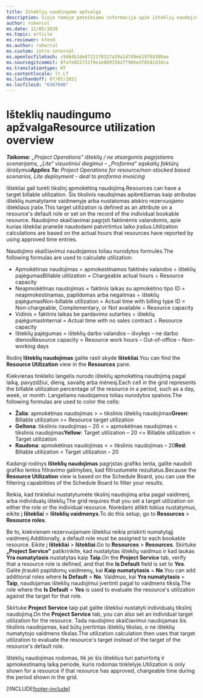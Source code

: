 ```yaml
---
title: Išteklių naudingumo apžvalga
description: Šioje temoje pateikiama informacija apie išteklių naudojimą „Project Operations”.
author: ruhercul
ms.date: 11/05/2020
ms.topic: article
ms.reviewer: kfend
ms.author: ruhercul
ms.custom: intro-internal
ms.openlocfilehash: c9464b1de87211f8317a39a1d749e619769309ae
ms.sourcegitcommit: 0fafe022731f0e1e8693382ff906e3f8541d34ca
ms.translationtype: HT
ms.contentlocale: lt-LT
ms.lasthandoff: 07/07/2021
ms.locfileid: "6367946"
---
```

# <a name="resource-utilization-overview"></a><span data-ttu-id="77ba7-103">Išteklių naudingumo apžvalga</span><span class="sxs-lookup"><span data-stu-id="77ba7-103">Resource utilization overview</span></span>

<span data-ttu-id="77ba7-104">_**Taikoma:** „Project Operations“ išteklių / ne atsargomis pagrįstiems scenarijams, „Lite“ visuotiniui diegimui – „Proforma“ sąskaitų faktūrų išrašymui_</span><span class="sxs-lookup"><span data-stu-id="77ba7-104">_**Applies To:** Project Operations for resource/non-stocked based scenarios, Lite deployment - deal to proforma invoicing_</span></span>

<span data-ttu-id="77ba7-105">Ištekliai gali turėti tikslinį apmokėtiną naudojimą.</span><span class="sxs-lookup"><span data-stu-id="77ba7-105">Resources can have a target billable utilization.</span></span> <span data-ttu-id="77ba7-106">Šis tikslinis naudojimas apibrėžiamas kaip atributas išteklių numatytame vaidmenyje arba nustatomas atskiro rezervuojamo ištekliaus įraše.</span><span class="sxs-lookup"><span data-stu-id="77ba7-106">This target utilization is defined as an attribute on a resource's default role or set on the record of the individual bookable resource.</span></span> <span data-ttu-id="77ba7-107">Naudojimo skaičiavimai pagrįsti faktinėmis valandomis, apie kurias ištekliai pranešė naudodami patvirtintus laiko įrašus.</span><span class="sxs-lookup"><span data-stu-id="77ba7-107">Utilization calculations are based on the actual hours that resources have reported by using approved time entries.</span></span>

<span data-ttu-id="77ba7-108">Naudojimo skaičiavimui naudojamos toliau nurodytos formulės.</span><span class="sxs-lookup"><span data-stu-id="77ba7-108">The following formulas are used to calculate utilization:</span></span>

  - <span data-ttu-id="77ba7-109">Apmokėtinas naudojimas = apmokestinamos faktinės valandos ÷ išteklių pajėgumas</span><span class="sxs-lookup"><span data-stu-id="77ba7-109">Billable utilization = Chargeable actual hours ÷ Resource capacity</span></span>
  - <span data-ttu-id="77ba7-110">Neapmokėtinas naudojimas = faktinis laikas su apmokėtino tipo ID = neapmokestinamas, papildomas arba negalimas ÷ išteklių pajėgumas</span><span class="sxs-lookup"><span data-stu-id="77ba7-110">Non-billable utilization = Actual time with billing type ID = Non-chargeable, Complementary, or Not available ÷ Resource capacity</span></span>
  - <span data-ttu-id="77ba7-111">Vidinis = faktinis laikas be pardavimo sutarties ÷ išteklių pajėgumas</span><span class="sxs-lookup"><span data-stu-id="77ba7-111">Internal = Actual time with no sales contract ÷ Resource capacity</span></span>
  - <span data-ttu-id="77ba7-112">Išteklių pajėgumas = išteklių darbo valandos – išvykęs – ne darbo dienos</span><span class="sxs-lookup"><span data-stu-id="77ba7-112">Resource capacity = Resource work hours – Out-of-office – Non-working days</span></span>

<span data-ttu-id="77ba7-113">Rodinį **Išteklių naudojimas** galite rasti skyde **Ištekliai**.</span><span class="sxs-lookup"><span data-stu-id="77ba7-113">You can find the **Resource Utilization** view in the **Resources** pane.</span></span>

<span data-ttu-id="77ba7-114">Kiekvienas tinklelio langelis nurodo išteklių apmokėtiną naudojimą pagal laiką, pavyzdžiui, dieną, savaitę arba mėnesį.</span><span class="sxs-lookup"><span data-stu-id="77ba7-114">Each cell in the grid represents the billable utilization percentage of the resource in a period, such as a day, week, or month.</span></span> <span data-ttu-id="77ba7-115">Langeliams naudojamos toliau nurodytos spalvos.</span><span class="sxs-lookup"><span data-stu-id="77ba7-115">The following formulas are used to color the cells:</span></span>

  - <span data-ttu-id="77ba7-116">**Žalia**: apmokėtinas naudojimas > = tikslinis išteklių naudojimas</span><span class="sxs-lookup"><span data-stu-id="77ba7-116">**Green**: Billable utilization >= Resource target utilization</span></span>
  - <span data-ttu-id="77ba7-117">**Geltona**: tikslinis naudojimas – 20 < = apmokėtinas naudojimas < tikslinis naudojimas</span><span class="sxs-lookup"><span data-stu-id="77ba7-117">**Yellow**: Target utilization – 20 <= Billable utilization < Target utilization</span></span>
  - <span data-ttu-id="77ba7-118">**Raudona**: apmokėtinas naudojimas < = tikslinis naudojimas – 20</span><span class="sxs-lookup"><span data-stu-id="77ba7-118">**Red**: Billable utilization < Target utilization – 20</span></span>

<span data-ttu-id="77ba7-119">Kadangi rodinys **Išteklių naudojimas** pagrįstas grafiko lenta, galite naudoti grafiko lentos filtravimo galimybes, kad filtruotumėte rezultatus.</span><span class="sxs-lookup"><span data-stu-id="77ba7-119">Because the **Resource Utilization** view is based on the Schedule Board, you can use the filtering capabilities of the Schedule Board to filter your results.</span></span>

<span data-ttu-id="77ba7-120">Reikia, kad tinkleliui nustatytumėte tikslinį naudojimą arba pagal vaidmenį, arba individualų išteklių.</span><span class="sxs-lookup"><span data-stu-id="77ba7-120">The grid requires that you set a target utilization on either the role or the individual resource.</span></span> <span data-ttu-id="77ba7-121">Norėdami atlikti tokius nustatymus, eikite į **Ištekliai** > **Išteklių vaidmenys**.</span><span class="sxs-lookup"><span data-stu-id="77ba7-121">To do this setup, go to **Resources** > **Resource roles**.</span></span>

<span data-ttu-id="77ba7-122">Be to, kiekvienam rezervuojamam ištekliui reikia priskirti numatytąjį vaidmenį.</span><span class="sxs-lookup"><span data-stu-id="77ba7-122">Additionally, a default role must be assigned to each bookable resource.</span></span> <span data-ttu-id="77ba7-123">Eikite į **Ištekliai** > **Ištekliai**.</span><span class="sxs-lookup"><span data-stu-id="77ba7-123">Go to **Resources** > **Resources**.</span></span> <span data-ttu-id="77ba7-124">Skirtuke **„Project Service”** patikrinkite, kad nustatytas išteklių vaidmuo ir kad laukas **Yra numatytasis** nustatytas kaip **Taip**.</span><span class="sxs-lookup"><span data-stu-id="77ba7-124">On the **Project Service** tab, verify that a resource role is defined, and that the **Is Default** field is set to **Yes**.</span></span> <span data-ttu-id="77ba7-125">Galite įtraukti papildomų vaidmenų, kai **Kaip numatytasis**  = **Ne**.</span><span class="sxs-lookup"><span data-stu-id="77ba7-125">You can add additional roles where **Is Default** = **No**.</span></span> <span data-ttu-id="77ba7-126">Vaidmuo, kai **Yra numatytasis**  = **Taip**, naudojamas išteklių naudojimui įvertinti pagal to vaidmens tikslą.</span><span class="sxs-lookup"><span data-stu-id="77ba7-126">The role where the **Is Default** = **Yes** is used to evaluate the resource's utilization against the target for that role.</span></span>

<span data-ttu-id="77ba7-127">Skirtuke **Project Service** taip pat galite ištekliui nustatyti individualų tikslinį naudojimą.</span><span class="sxs-lookup"><span data-stu-id="77ba7-127">On the **Project Service** tab, you can also set an individual target utilization for the resource.</span></span> <span data-ttu-id="77ba7-128">Tada naudojimo skaičiavimui naudojamas šis tikslinis naudojamas, kad būtų įvertintas išteklių tikslas, o ne išteklių numatytojo vaidmens tikslas.</span><span class="sxs-lookup"><span data-stu-id="77ba7-128">The utilization calculation then uses that target utilization to evaluate the resource's target instead of the target of the resource's default role.</span></span>

<span data-ttu-id="77ba7-129">Išteklių naudojimas rodomas, tik jei šis išteklius turi patvirtintą ir apmokestinamą laiką periode, kuris rodomas tinklelyje.</span><span class="sxs-lookup"><span data-stu-id="77ba7-129">Utilization is only shown for a resource if that resource has approved, chargeable time during the period shown in the grid.</span></span>


[!INCLUDE[footer-include](../includes/footer-banner.md)]